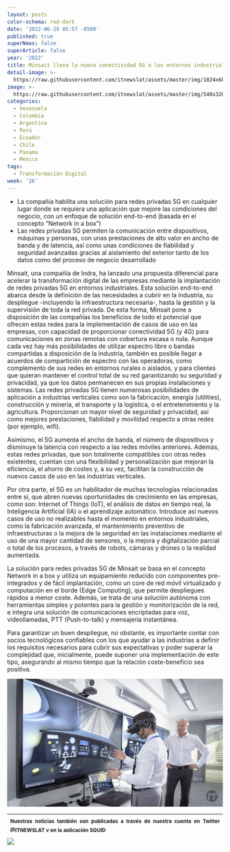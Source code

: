 ```yaml
---
layout: posts
color-schema: red-dark
date: '2022-06-29 05:57 -0500'
published: true
superNews: false
superArticle: false
year: '2022'
title: Minsait lleva la nueva conectividad 5G a los entornos industriales
detail-image: >-
  https://raw.githubusercontent.com/itnewslat/assets/master/img/1024x680/nueva-5g-g.jpg
image: >-
  https://raw.githubusercontent.com/itnewslat/assets/master/img/540x320/nueva-5g-p.jpg
categories:
  - Venezuela
  - Colombia
  - Argentina
  - Perú
  - Ecuador
  - Chile
  - Panama
  - Mexico
tags:
  - Transformación Digital
week: '26'
---
```

- La compañía habilita una solución para redes privadas 5G en cualquier lugar donde se requiera una aplicación que mejore las condiciones del negocio, con un enfoque de solución end-to-end (basada en el concepto “Network in a box”) 
- Las redes privadas 5G permiten la comunicación entre dispositivos, máquinas y personas, con unas prestaciones de alto valor en ancho de banda y de latencia, así como unas condiciones de fiabilidad y seguridad avanzadas gracias al aislamiento del exterior tanto de los datos como del proceso de negocio desarrollado

Minsait, una compañía de Indra, ha lanzado una propuesta diferencial para acelerar la transformación digital de las empresas mediante la implantación de redes privadas 5G en entornos industriales. Esta solución end-to-end abarca desde la definición de las necesidades a cubrir en la industria, su despliegue -incluyendo la infraestructura necesaria-, hasta la gestión y la supervisión de toda la red privada. De esta forma, Minsait pone a disposición de las compañías los beneficios de todo el potencial que ofrecen estas redes para la implementación de casos de uso en las empresas, con capacidad de proporcionar conectividad 5G (y 4G) para comunicaciones en zonas remotas con cobertura escasa o nula. 
Aunque cada vez hay más posibilidades de utilizar espectro libre o bandas compartidas a disposición de la industria, también es posible llegar a acuerdos de compartición de espectro con las operadoras, como complemento de sus redes en entornos rurales o aislados, y para clientes que quieran mantener el control total de su red garantizando su seguridad y privacidad, ya que los datos permanecen en sus propias instalaciones y sistemas.
Las redes privadas 5G tienen numerosas posibilidades de aplicación a industrias verticales como son la fabricación, energía (utilities), construcción y minería, el transporte y la logística, o el entretenimiento y la agricultura. Proporcionan un mayor nivel de seguridad y privacidad, así como mejores prestaciones, fiabilidad y movilidad respecto a otras redes (por ejemplo, wifi). 

Asimismo, el 5G aumenta el ancho de banda, el número de dispositivos y disminuye la latencia con respecto a las redes móviles anteriores. Además, estas redes privadas, que son totalmente compatibles con otras redes existentes, cuentan con una flexibilidad y personalización que mejoran la eficiencia, el ahorro de costes y, a su vez, facilitan la construcción de nuevos casos de uso en las industrias verticales. 

Por otra parte, el 5G es un habilitador de muchas tecnologías relacionadas entre sí, que abren nuevas oportunidades de crecimiento en las empresas, como son: Internet of Things (IoT), el análisis de datos en tiempo real, la Inteligencia Artificial (IA) o el aprendizaje automático. Introduce así nuevos casos de uso no realizables hasta el momento en entornos industriales, como la fabricación avanzada, el mantenimiento preventivo de infraestructuras o la mejora de la seguridad en las instalaciones mediante el uso de una mayor cantidad de sensores, o la mejora y digitalización parcial o total de los procesos, a través de robots, cámaras y drones o la realidad aumentada.

La solución para redes privadas 5G de Minsait se basa en el concepto Network in a box y utiliza un equipamiento reducido con componentes pre-integrados y de fácil implantación, como un core de red móvil virtualizado y computación en el borde (Edge Computing), que permite despliegues rápidos a menor coste. Además, se trata de una solución autónoma con herramientas simples y potentes para la gestión y monitorización de la red, e integra una solución de comunicaciones encriptadas para voz, videollamadas, PTT (Push-to-talk) y mensajería instantánea.

Para garantizar un buen despliegue, no obstante, es importante contar con socios tecnológicos confiables con los que ayudar a las industrias a definir los requisitos necesarios para cubrir sus expectativas y poder superar la complejidad que, inicialmente, puede suponer una implementación de este tipo, asegurando al mismo tiempo que la relación coste-beneficio sea positiva. 

![](https://raw.githubusercontent.com/itnewslat/assets/master/img/540x320/nueva-5g-p.jpg)

<table style="height: 42px;" width="569">
<tbody>
<tr>
<td style="text-align: justify;"><sub><strong>Nuestras noticias también son publicadas a través de nuestra cuenta en Twitter <a href="https://twitter.com/itnewslat?lang=es">@ITNEWSLAT</a> y en la aplicación <a href="https://squidapp.co/en/">SQUID</a></strong></sub></td>
</tr>
</tbody>
</table>

<img src="https://tracker.metricool.com/c3po.jpg?hash=56f88a41e39ab42c063cc51676587a04"/>